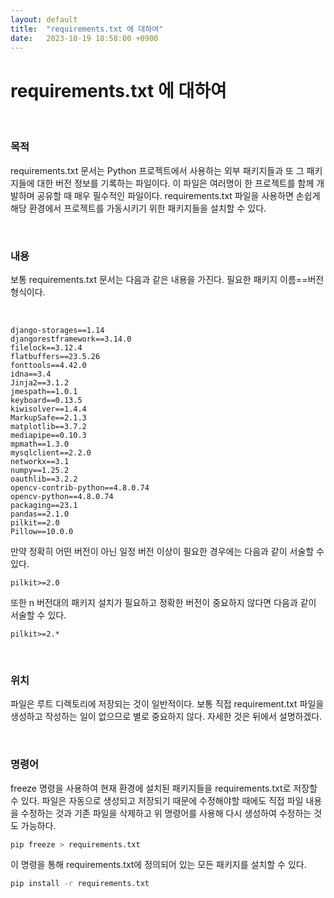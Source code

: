 ```yaml
---
layout: default
title:  "requirements.txt 에 대하여"
date:   2023-10-19 18:58:00 +0900
---
```


# requirements.txt 에 대하여

<br>

### 목적
<p>
requirements.txt 문서는 Python 프로젝트에서 사용하는 외부 패키지들과 또 그 패키지들에 대한 버전 정보를 기록하는 파일이다. 이 파일은 여러명이 한 프로젝트를 함께 개발하며 공유할 때 매우 필수적인 파일이다. requirements.txt 파일을 사용하면 손쉽게 해당 환경에서 프로젝트를 가동시키기 위한 패키지들을 설치할 수 있다. 
</p>

<br>

### 내용

<p>
보통 requirements.txt 문서는 다음과 같은 내용을 가진다. 필요한 패키지 이름==버전 형식이다.
</p>

<br>

```
django-storages==1.14
djangorestframework==3.14.0
filelock==3.12.4
flatbuffers==23.5.26
fonttools==4.42.0
idna==3.4
Jinja2==3.1.2
jmespath==1.0.1
keyboard==0.13.5
kiwisolver==1.4.4
MarkupSafe==2.1.3
matplotlib==3.7.2
mediapipe==0.10.3
mpmath==1.3.0
mysqlclient==2.2.0
networkx==3.1
numpy==1.25.2
oauthlib==3.2.2
opencv-contrib-python==4.8.0.74
opencv-python==4.8.0.74
packaging==23.1
pandas==2.1.0
pilkit==2.0
Pillow==10.0.0
```

<p> 만약 정확히 어떤 버전이 아닌 일정 버전 이상이 필요한 경우에는 다음과 같이 서술할 수 있다. </p>

```
pilkit>=2.0
```
<p> 또한 n 버전대의 패키지 설치가 필요하고 정확한 버전이 중요하지 않다면 다음과 같이 서술할 수 있다. </p>

```
pilkit>=2.*
```

<br>

### 위치

<p>파일은 루트 디렉토리에 저장되는 것이 일반적이다. 보통 직접 requirement.txt 파일을 생성하고 작성하는 일이 없으므로 별로 중요하지 않다. 자세한 것은 뒤에서 설명하겠다.  </p>

<br>

### 명령어

<p>freeze 명령을 사용하여 현재 환경에 설치된 패키지들을 requirements.txt로 저장할 수 있다. 파일은 자동으로 생성되고 저장되기 때문에 수정해야할 때에도 직접 파일 내용을 수정하는 것과 기존 파일을 삭제하고 위 명령어를 사용해 다시 생성하여 수정하는 것도 가능하다. </p>

```bash
pip freeze > requirements.txt
```

<p>
이 명령을 통해 requirements.txt에 정의되어 있는 모든 패키지를 설치할 수 있다. 
</p>

```bash
pip install -r requirements.txt
```
